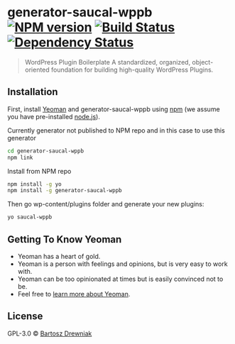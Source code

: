 # generator-saucal-wppb [![NPM version][npm-image]][npm-url] [![Build Status][travis-image]][travis-url] [![Dependency Status][daviddm-image]][daviddm-url]
> WordPress Plugin Boilerplate  A standardized, organized, object-oriented foundation for building high-quality WordPress Plugins.

## Installation

First, install [Yeoman](http://yeoman.io) and generator-saucal-wppb using [npm](https://www.npmjs.com/) (we assume you have pre-installed [node.js](https://nodejs.org/)).

Currently generator not published to NPM repo and in this case to use this generator

```bash
cd generator-saucal-wppb
npm link
```

Install from NPM repo
```bash
npm install -g yo
npm install -g generator-saucal-wppb
```

Then go wp-content/plugins folder and generate your new plugins:

```bash
yo saucal-wppb
```

## Getting To Know Yeoman

 * Yeoman has a heart of gold.
 * Yeoman is a person with feelings and opinions, but is very easy to work with.
 * Yeoman can be too opinionated at times but is easily convinced not to be.
 * Feel free to [learn more about Yeoman](http://yeoman.io/).

## License

GPL-3.0 © [Bartosz Drewniak](https://saucal.com)


[npm-image]: https://badge.fury.io/js/generator-saucal-wppb.svg
[npm-url]: https://npmjs.org/package/generator-saucal-wppb
[travis-image]: https://travis-ci.org/bartech101/generator-saucal-wppb.svg?branch=master
[travis-url]: https://travis-ci.org/bartech101/generator-saucal-wppb
[daviddm-image]: https://david-dm.org/bartech101/generator-saucal-wppb.svg?theme=shields.io
[daviddm-url]: https://david-dm.org/bartech101/generator-saucal-wppb
